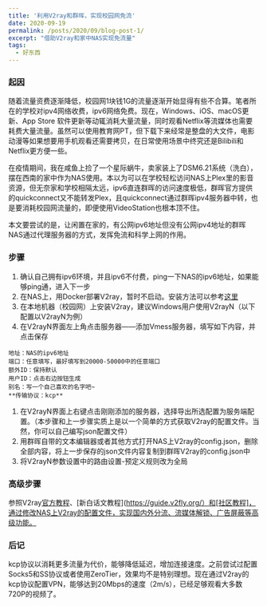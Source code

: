 ```yaml
---
title: '利用V2ray和群晖，实现校园网免流'
date: 2020-09-19
permalink: /posts/2020/09/blog-post-1/
excerpt: "借助V2ray和家中NAS实现免流量"
tags:
  - 好东西
---
```



### 起因

随着流量资费逐渐降低，校园网1块钱1G的流量逐渐开始显得有些不合算。笔者所在的学校对ipv4网络收费，ipv6网络免费。现在，Windows、iOS、macOS更新、App Store 软件更新等动辄消耗大量流量，同时观看Netflix等流媒体也需要耗费大量流量。虽然可以使用教育网PT，但下载下来经常是整盘的大文件，电影动漫等如果想要用手机观看还需要拷贝，在日常使用场景中终究还是Bilibili和Netflix更方便一些。

在疫情期间，我在咸鱼上捡了一个星际蜗牛，卖家装上了DSM6.21系统（洗白），摆在西南的家中作为NAS使用。本以为可以在学校轻松访问NAS上Plex里的影音资源，但无奈家和学校相隔太远，ipv6直连群晖的访问速度极低，群晖官方提供的quickconnect又不能转发Plex，且quickconnect通过群晖ipv4服务器中转，也是要消耗校园网流量的，即便使用VideoStation也根本顶不住。

本文要尝试的是，让闲置在家的，有公网ipv6地址但没有公网ipv4地址的群晖NAS通过代理服务器的方式，发挥免流和科学上网的作用。

### 步骤
1. 确认自己拥有ipv6环境，并且ipv6不付费，ping一下NAS的ipv6地址，如果能够ping通，进入下一步
1. 在NAS上，用Docker部署V2ray，暂时不启动。安装方法可以参考[这里](https://wqdy.top/1165.html)
1. 在本地机器（校园网）上安装V2ray，建议Windows用户使用V2rayN（以下配置以V2rayN为例）
1. 在V2rayN界面左上角点击服务器——添加Vmess服务器，填写如下内容，并点击保存
```
地址：NAS的ipv6地址
端口：任意填写，最好填写到20000-50000中的任意端口
额外ID：保持默认
用户ID：点击右边按钮生成
别名：写一个自己喜欢的名字吧~
**传输协议：kcp**
```
1. 在V2rayN界面上右键点击刚刚添加的服务器，选择导出所选配置为服务端配置。（本步骤和上一步骤实质上是以一个简单的方式获取V2ray的配置文件。当然，你可以自己编写json配置文件）
1. 用群晖自带的文本编辑器或者其他方式打开NAS上V2ray的config.json，删除全部内容，将上一步保存的json文件内容复制到群晖V2ray的config.json中
1. 将V2rayN参数设置中的路由设置-预定义规则改为全局

### 高级步骤

参照V2ray[官方教程](https://www.v2fly.org/config/overview.html)、[新白话文教程](https://guide.v2fly.org/）和[社区教程]，通过修改NAS上V2ray的配置文件，实现国内外分流、流媒体解锁、广告屏蔽等高级功能。

### 后记

kcp协议以消耗更多流量为代价，能够降低延迟，增加连接速度。之前尝试过配置Socks5和SS协议或者使用ZeroTier，效果均不是特别理想。现在通过V2ray的kcp协议配置VPN，能够达到20Mbps的速度（2m/s），已经足够观看大多数720P的视频了。
